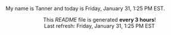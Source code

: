 My name is Tanner and today is Friday, January 31, 1:25 PM EST.

<p align="center">This <i>README</i> file is generated <b>every 3 hours</b>!</br>Last refresh: Friday, January 31, 1:25 PM EST<br /></p>
